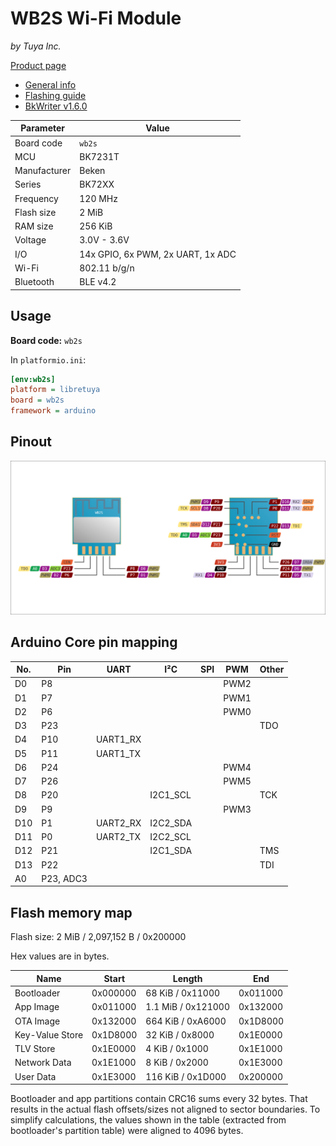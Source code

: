 # WB2S Wi-Fi Module

*by Tuya Inc.*

[Product page](https://developer.tuya.com/en/docs/iot/wb2s-module-datasheet?id=K9ghecl7kc479)

- [General info](../../docs/platform/beken-72xx/README.md)
- [Flashing guide](../../docs/platform/beken-72xx/flashing.md)
- [BkWriter v1.6.0](https://images.tuyacn.com/smart/bk_writer1.60/bk_writer1.60.exe)

Parameter    | Value
-------------|----------------------------------
Board code   | `wb2s`
MCU          | BK7231T
Manufacturer | Beken
Series       | BK72XX
Frequency    | 120 MHz
Flash size   | 2 MiB
RAM size     | 256 KiB
Voltage      | 3.0V - 3.6V
I/O          | 14x GPIO, 6x PWM, 2x UART, 1x ADC
Wi-Fi        | 802.11 b/g/n
Bluetooth    | BLE v4.2

## Usage

**Board code:** `wb2s`

In `platformio.ini`:

```ini
[env:wb2s]
platform = libretuya
board = wb2s
framework = arduino
```

## Pinout

![Pinout](pinout_wb2s.svg)

## Arduino Core pin mapping

No. | Pin       | UART     | I²C      | SPI | PWM  | Other
----|-----------|----------|----------|-----|------|------
D0  | P8        |          |          |     | PWM2 |
D1  | P7        |          |          |     | PWM1 |
D2  | P6        |          |          |     | PWM0 |
D3  | P23       |          |          |     |      | TDO
D4  | P10       | UART1_RX |          |     |      |
D5  | P11       | UART1_TX |          |     |      |
D6  | P24       |          |          |     | PWM4 |
D7  | P26       |          |          |     | PWM5 |
D8  | P20       |          | I2C1_SCL |     |      | TCK
D9  | P9        |          |          |     | PWM3 |
D10 | P1        | UART2_RX | I2C2_SDA |     |      |
D11 | P0        | UART2_TX | I2C2_SCL |     |      |
D12 | P21       |          | I2C1_SDA |     |      | TMS
D13 | P22       |          |          |     |      | TDI
A0  | P23, ADC3 |          |          |     |      |

## Flash memory map

Flash size: 2 MiB / 2,097,152 B / 0x200000

Hex values are in bytes.

Name            | Start    | Length             | End
----------------|----------|--------------------|---------
Bootloader      | 0x000000 | 68 KiB / 0x11000   | 0x011000
App Image       | 0x011000 | 1.1 MiB / 0x121000 | 0x132000
OTA Image       | 0x132000 | 664 KiB / 0xA6000  | 0x1D8000
Key-Value Store | 0x1D8000 | 32 KiB / 0x8000    | 0x1E0000
TLV Store       | 0x1E0000 | 4 KiB / 0x1000     | 0x1E1000
Network Data    | 0x1E1000 | 8 KiB / 0x2000     | 0x1E3000
User Data       | 0x1E3000 | 116 KiB / 0x1D000  | 0x200000

Bootloader and app partitions contain CRC16 sums every 32 bytes. That results in the actual flash offsets/sizes not aligned to sector boundaries. To simplify calculations, the values shown in the table (extracted from bootloader's partition table) were aligned to 4096 bytes.
